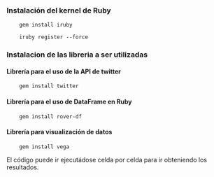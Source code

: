 ### Instalación del kernel de Ruby
```
    gem install iruby
```

```
    iruby register --force
```

### Instalacion de las libreria a ser utilizadas

#### Librería para el uso de la API de twitter
```
    gem install twitter
```

#### Librería para el uso de DataFrame en Ruby
```
    gem install rover-df
```

#### Librería para visualización de datos
```
    gem install vega
```

El código puede ir ejecutádose celda por celda para ir obteniendo los resultados.